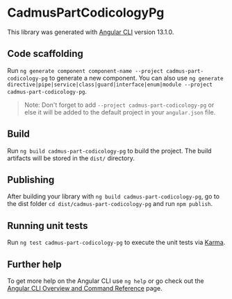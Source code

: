 # CadmusPartCodicologyPg

This library was generated with [Angular CLI](https://github.com/angular/angular-cli) version 13.1.0.

## Code scaffolding

Run `ng generate component component-name --project cadmus-part-codicology-pg` to generate a new component. You can also use `ng generate directive|pipe|service|class|guard|interface|enum|module --project cadmus-part-codicology-pg`.
> Note: Don't forget to add `--project cadmus-part-codicology-pg` or else it will be added to the default project in your `angular.json` file. 

## Build

Run `ng build cadmus-part-codicology-pg` to build the project. The build artifacts will be stored in the `dist/` directory.

## Publishing

After building your library with `ng build cadmus-part-codicology-pg`, go to the dist folder `cd dist/cadmus-part-codicology-pg` and run `npm publish`.

## Running unit tests

Run `ng test cadmus-part-codicology-pg` to execute the unit tests via [Karma](https://karma-runner.github.io).

## Further help

To get more help on the Angular CLI use `ng help` or go check out the [Angular CLI Overview and Command Reference](https://angular.io/cli) page.
